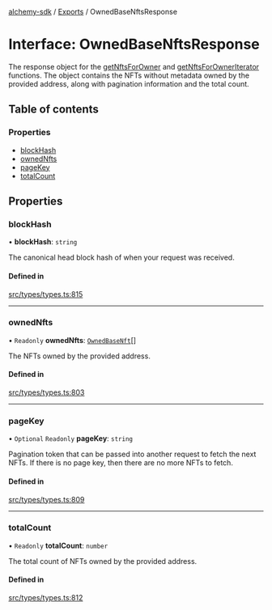 [alchemy-sdk](../README.md) / [Exports](../modules.md) / OwnedBaseNftsResponse

# Interface: OwnedBaseNftsResponse

The response object for the [getNftsForOwner](../classes/NftNamespace.md#getnftsforowner) and
[getNftsForOwnerIterator](../classes/NftNamespace.md#getnftsforowneriterator) functions. The object contains the NFTs
without metadata owned by the provided address, along with pagination
information and the total count.

## Table of contents

### Properties

- [blockHash](OwnedBaseNftsResponse.md#blockhash)
- [ownedNfts](OwnedBaseNftsResponse.md#ownednfts)
- [pageKey](OwnedBaseNftsResponse.md#pagekey)
- [totalCount](OwnedBaseNftsResponse.md#totalcount)

## Properties

### blockHash

• **blockHash**: `string`

The canonical head block hash of when your request was received.

#### Defined in

[src/types/types.ts:815](https://github.com/alchemyplatform/alchemy-sdk-js/blob/432c999/src/types/types.ts#L815)

___

### ownedNfts

• `Readonly` **ownedNfts**: [`OwnedBaseNft`](OwnedBaseNft.md)[]

The NFTs owned by the provided address.

#### Defined in

[src/types/types.ts:803](https://github.com/alchemyplatform/alchemy-sdk-js/blob/432c999/src/types/types.ts#L803)

___

### pageKey

• `Optional` `Readonly` **pageKey**: `string`

Pagination token that can be passed into another request to fetch the next
NFTs. If there is no page key, then there are no more NFTs to fetch.

#### Defined in

[src/types/types.ts:809](https://github.com/alchemyplatform/alchemy-sdk-js/blob/432c999/src/types/types.ts#L809)

___

### totalCount

• `Readonly` **totalCount**: `number`

The total count of NFTs owned by the provided address.

#### Defined in

[src/types/types.ts:812](https://github.com/alchemyplatform/alchemy-sdk-js/blob/432c999/src/types/types.ts#L812)

